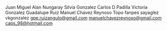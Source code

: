 Juan Miguel 
Alan Nungaray 
Silvia Gonzalez 
Carlos  D Padilla 
Victoria Gonzalez 
Guadalupe Ruiz 
Manuel Chavez Reynoso
Topo
fanpes
sayaglez
vkgonzalez
gpe.ruizangulo@gmail.com
manuelchavezreynoso@gmail.com
caps_98@hotmail.com

